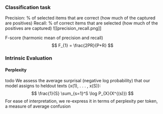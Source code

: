 ### Classification task
Precision: % of selected items that are correct (how much of the captured are positives)
Recall: % of correct items that are selected (how much of the positives are captured)
![[precision_recall.png]]

F-score (harmonic mean of precision and recall)
$$
F_{1} = \frac{2PR}{P+R}
$$
### Intrinsic Evaluation
#### Perplexity
todo
We assess the average surprisal (negative log probability) that our model assigns to heldout texts {x(1), . . . , x(S)}:
$$
\frac{1}{S} \sum_{s=1}^S \log P_{X}(X^{(s)})
$$
For ease of interpretation, we re-express it in terms of perplexity per token, a measure of average confusion